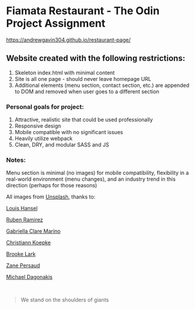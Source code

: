 # Fiamata Restaurant - The Odin Project Assignment

https://andrewgavin304.github.io/restaurant-page/

## Website created with the following restrictions:
1. Skeleton index.html with minimal content
2. Site is all one page - should never leave homepage URL
3. Additional elements (menu section, contact section, etc.) are appended to DOM and removed when user goes to a different section

### Personal goals for project:
1. Attractive, realistic site that could be used professionally
2. Responsive design
3. Mobile compatible with no significant issues
4. Heavily utilize webpack
5. Clean, DRY, and modular SASS and JS

### Notes:
Menu section is minimal (no images) for mobile compatibility, flexibility in a real-world environment (menu changes), and an industry trend in this direction (perhaps for those reasons)

All images from [Unsplash](https://unsplash.com/), thanks to:

[Louis Hansel](https://unsplash.com/photos/v3OlBE6-fhU)

[Ruben Ramirez](https://unsplash.com/photos/hglwfa4kj_o)

[Gabriella Clare Marino](https://unsplash.com/photos/xsxmCZWjI3M)

[Christiann Koepke](https://unsplash.com/photos/dQyS2pMYtok)

[Brooke Lark](https://unsplash.com/photos/oGCF9yywFCM)

[Zane Persaud](https://unsplash.com/photos/qFn515nfhDs)

[Michael Dagonakis](https://unsplash.com/photos/X60DyNMb9Lo)

&nbsp;
  
> We stand on the shoulders of giants
